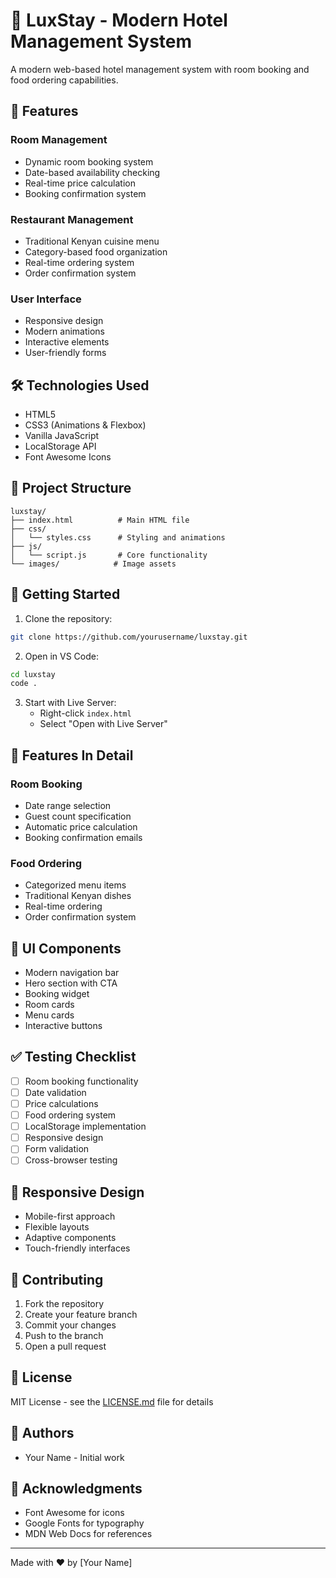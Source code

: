 # 🏨 LuxStay - Modern Hotel Management System

A modern web-based hotel management system with room booking and food ordering capabilities.

## 🎯 Features

### Room Management
- Dynamic room booking system
- Date-based availability checking
- Real-time price calculation
- Booking confirmation system

### Restaurant Management
- Traditional Kenyan cuisine menu
- Category-based food organization
- Real-time ordering system
- Order confirmation system

### User Interface
- Responsive design
- Modern animations
- Interactive elements
- User-friendly forms

## 🛠️ Technologies Used

- HTML5
- CSS3 (Animations & Flexbox)
- Vanilla JavaScript
- LocalStorage API
- Font Awesome Icons

## 📁 Project Structure

```
luxstay/
├── index.html          # Main HTML file
├── css/
│   └── styles.css      # Styling and animations
├── js/
│   └── script.js       # Core functionality
└── images/            # Image assets
```

## 🚀 Getting Started

1. Clone the repository:
```bash
git clone https://github.com/yourusername/luxstay.git
```

2. Open in VS Code:
```bash
cd luxstay
code .
```

3. Start with Live Server:
   - Right-click `index.html`
   - Select "Open with Live Server"

## 💫 Features In Detail

### Room Booking
- Date range selection
- Guest count specification
- Automatic price calculation
- Booking confirmation emails

### Food Ordering
- Categorized menu items
- Traditional Kenyan dishes
- Real-time ordering
- Order confirmation system

## 🎨 UI Components

- Modern navigation bar
- Hero section with CTA
- Booking widget
- Room cards
- Menu cards
- Interactive buttons

## ✅ Testing Checklist

- [ ] Room booking functionality
- [ ] Date validation
- [ ] Price calculations
- [ ] Food ordering system
- [ ] LocalStorage implementation
- [ ] Responsive design
- [ ] Form validation
- [ ] Cross-browser testing

## 📱 Responsive Design

- Mobile-first approach
- Flexible layouts
- Adaptive components
- Touch-friendly interfaces

## 🤝 Contributing

1. Fork the repository
2. Create your feature branch
3. Commit your changes
4. Push to the branch
5. Open a pull request

## 📄 License

MIT License - see the [LICENSE.md](LICENSE.md) file for details

## 👥 Authors

- Your Name - Initial work

## 🙏 Acknowledgments

- Font Awesome for icons
- Google Fonts for typography
- MDN Web Docs for references

---
Made with ❤️ by [Your Name]
